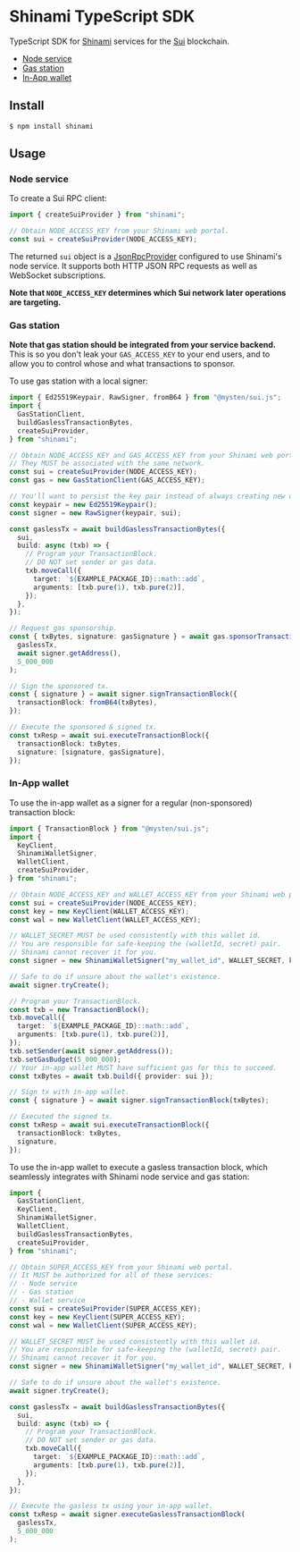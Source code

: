 # Shinami TypeScript SDK

TypeScript SDK for [Shinami](https://www.shinami.com/) services for the [Sui](https://sui.io/) blockchain.

- [Node service](#node-service)
- [Gas station](#gas-station)
- [In-App wallet](#in-app-wallet)

## Install

```console
$ npm install shinami
```

## Usage

### Node service

To create a Sui RPC client:

```ts
import { createSuiProvider } from "shinami";

// Obtain NODE_ACCESS_KEY from your Shinami web portal.
const sui = createSuiProvider(NODE_ACCESS_KEY);
```

The returned `sui` object is a [JsonRpcProvider](https://github.com/MystenLabs/sui/blob/60802f7b414aaa1ff5b8c0f8c5fe4fe8198ff87a/sdk/typescript/src/providers/json-rpc-provider.ts#L110) configured to use Shinami's node service.
It supports both HTTP JSON RPC requests as well as WebSocket subscriptions.

**Note that `NODE_ACCESS_KEY` determines which Sui network later operations are targeting.**

### Gas station

**Note that gas station should be integrated from your service backend.**
This is so you don't leak your `GAS_ACCESS_KEY` to your end users, and to allow you to control whose and what transactions to sponsor.

To use gas station with a local signer:

```ts
import { Ed25519Keypair, RawSigner, fromB64 } from "@mysten/sui.js";
import {
  GasStationClient,
  buildGaslessTransactionBytes,
  createSuiProvider,
} from "shinami";

// Obtain NODE_ACCESS_KEY and GAS_ACCESS_KEY from your Shinami web portal.
// They MUST be associated with the same network.
const sui = createSuiProvider(NODE_ACCESS_KEY);
const gas = new GasStationClient(GAS_ACCESS_KEY);

// You'll want to persist the key pair instead of always creating new ones.
const keypair = new Ed25519Keypair();
const signer = new RawSigner(keypair, sui);

const gaslessTx = await buildGaslessTransactionBytes({
  sui,
  build: async (txb) => {
    // Program your TransactionBlock.
    // DO NOT set sender or gas data.
    txb.moveCall({
      target: `${EXAMPLE_PACKAGE_ID}::math::add`,
      arguments: [txb.pure(1), txb.pure(2)],
    });
  },
});

// Request gas sponsorship.
const { txBytes, signature: gasSignature } = await gas.sponsorTransactionBlock(
  gaslessTx,
  await signer.getAddress(),
  5_000_000
);

// Sign the sponsored tx.
const { signature } = await signer.signTransactionBlock({
  transactionBlock: fromB64(txBytes),
});

// Execute the sponsored & signed tx.
const txResp = await sui.executeTransactionBlock({
  transactionBlock: txBytes,
  signature: [signature, gasSignature],
});
```

### In-App wallet

To use the in-app wallet as a signer for a regular (non-sponsored) transaction block:

```ts
import { TransactionBlock } from "@mysten/sui.js";
import {
  KeyClient,
  ShinamiWalletSigner,
  WalletClient,
  createSuiProvider,
} from "shinami";

// Obtain NODE_ACCESS_KEY and WALLET_ACCESS_KEY from your Shinami web portal.
const sui = createSuiProvider(NODE_ACCESS_KEY);
const key = new KeyClient(WALLET_ACCESS_KEY);
const wal = new WalletClient(WALLET_ACCESS_KEY);

// WALLET_SECRET MUST be used consistently with this wallet id.
// You are responsible for safe-keeping the (walletId, secret) pair.
// Shinami cannot recover it for you.
const signer = new ShinamiWalletSigner("my_wallet_id", WALLET_SECRET, key, wal);

// Safe to do if unsure about the wallet's existence.
await signer.tryCreate();

// Program your TransactionBlock.
const txb = new TransactionBlock();
txb.moveCall({
  target: `${EXAMPLE_PACKAGE_ID}::math::add`,
  arguments: [txb.pure(1), txb.pure(2)],
});
txb.setSender(await signer.getAddress());
txb.setGasBudget(5_000_000);
// Your in-app wallet MUST have sufficient gas for this to succeed.
const txBytes = await txb.build({ provider: sui });

// Sign tx with in-app wallet.
const { signature } = await signer.signTransactionBlock(txBytes);

// Executed the signed tx.
const txResp = await sui.executeTransactionBlock({
  transactionBlock: txBytes,
  signature,
});
```

To use the in-app wallet to execute a gasless transaction block, which seamlessly integrates with Shinami node service and gas station:

```ts
import {
  GasStationClient,
  KeyClient,
  ShinamiWalletSigner,
  WalletClient,
  buildGaslessTransactionBytes,
  createSuiProvider,
} from "shinami";

// Obtain SUPER_ACCESS_KEY from your Shinami web portal.
// It MUST be authorized for all of these services:
// - Node service
// - Gas station
// - Wallet service
const sui = createSuiProvider(SUPER_ACCESS_KEY);
const key = new KeyClient(SUPER_ACCESS_KEY);
const wal = new WalletClient(SUPER_ACCESS_KEY);

// WALLET_SECRET MUST be used consistently with this wallet id.
// You are responsible for safe-keeping the (walletId, secret) pair.
// Shinami cannot recover it for you.
const signer = new ShinamiWalletSigner("my_wallet_id", WALLET_SECRET, key, wal);

// Safe to do if unsure about the wallet's existence.
await signer.tryCreate();

const gaslessTx = await buildGaslessTransactionBytes({
  sui,
  build: async (txb) => {
    // Program your TransactionBlock.
    // DO NOT set sender or gas data.
    txb.moveCall({
      target: `${EXAMPLE_PACKAGE_ID}::math::add`,
      arguments: [txb.pure(1), txb.pure(2)],
    });
  },
});

// Execute the gasless tx using your in-app wallet.
const txResp = await signer.executeGaslessTransactionBlock(
  gaslessTx,
  5_000_000
);
```
